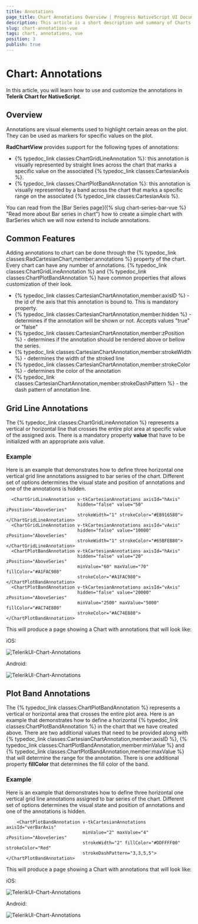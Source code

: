 ```yaml
---
title: Annotations
page_title: Chart Annotations Overview | Progress NativeScript UI Documentation
description: This article is a short description and summary of Charts annotations features.
slug: chart-annotations-vue
tags: chart, annotations, vue
position: 3
publish: true
---
```


# Chart: Annotations

In this article, you will learn how to use and customize the annotations in **Telerik Chart for NativeScript**.

## Overview

Annotations are visual elements used to highlight certain areas on the plot. They can be used as markers for specific values on the plot.

**RadChartView** provides support for the following types of annotations:

- {% typedoc_link classes:ChartGridLineAnnotation %}: this annotation is visually represented by straight lines across the chart that marks a specific value on the associated {% typedoc_link classes:CartesianAxis %}.
- {% typedoc_link classes:ChartPlotBandAnnotation %}: this annotation is visually represented by a band across the chart that marks a specific range on the associated {% typedoc_link classes:CartesianAxis %}.

You can read from the [Bar Series page]({% slug chart-series-bar-vue %} "Read more about Bar series in chart") how to create a simple chart with BarSeries which we will now extend to include annotations.

## Common Features

Adding annotations to chart can be done through the {% typedoc_link classes:RadCartesianChart,member:annotations %} property of the chart. Every chart can have any number of annotations.
{% typedoc_link classes:ChartGridLineAnnotation %} and {% typedoc_link classes:ChartPlotBandAnnotation %} have common properties that allows customization of their look.

- {% typedoc_link classes:CartesianChartAnnotation,member:axisID %} - the id of the axis that this annotation is bound to. This is mandatory property.
- {% typedoc_link classes:CartesianChartAnnotation,member:hidden %} -  determines if the annotation will be shown or not. Accepts values "true" or "false"
- {% typedoc_link classes:CartesianChartAnnotation,member:zPosition %} - determines if the annotation should be rendered above or bellow the series.
- {% typedoc_link classes:CartesianChartAnnotation,member:strokeWidth %} - determines the width of the stroked line
- {% typedoc_link classes:CartesianChartAnnotation,member:strokeColor %} - determines the color of the annotation
- {% typedoc_link classes:CartesianChartAnnotation,member:strokeDashPattern %} - the dash pattern of annotation line.

## Grid Line Annotations

The {% typedoc_link classes:ChartGridLineAnnotation %} represents a vertical or horizontal line that crosses the entire plot area at specific value of the assigned axis. There is a mandatory property **value** that have to be initialized with an appropriate axis value.



### Example
Here is an example that demonstrates how to define three horizontal one vertical grid line annotations assigned to bar series of the chart.  Different set of options determines the visual state and position of annotations and one of the annotations is hidden.

```
  <ChartGridLineAnnotation v-tkCartesianAnnotations axisId="hAxis"
                           hidden="false" value="50" zPosition="AboveSeries"
                           strokeWidth="1" strokeColor="#EB916580"></ChartGridLineAnnotation>
  <ChartGridLineAnnotation v-tkCartesianAnnotations axisId="vAxis"
                           hidden="false" value="10000" zPosition="AboveSeries"
                           strokeWidth="1" strokeColor="#65BFEB80"></ChartGridLineAnnotation>
  <ChartPlotBandAnnotation v-tkCartesianAnnotations axisId="hAxis"
                           hidden="false" value="20" zPosition="AboveSeries"
                           minValue="60" maxValue="70" fillColor="#A1FAC980"
                           strokeColor="#A1FAC980"></ChartPlotBandAnnotation>
  <ChartPlotBandAnnotation v-tkCartesianAnnotations axisId="vAxis"
                           hidden="false" value="20000" zPosition="AboveSeries"
                           minValue="2500" maxValue="5000" fillColor="#AC74E880"
                           strokeColor="#AC74E880"></ChartPlotBandAnnotation>
```

This will produce a page showing a Chart with annotations that will look like:

iOS:

![TelerikUI-Chart-Annotations](../../../../ui/img/ns_ui/grid_line_annotations_ios.png "Grid line annotations sample.")

Android:

![TelerikUI-Chart-Annotations](../../../../ui/img/ns_ui/grid_line_annotations_android.png "Grid line annotations sample.")


## Plot Band Annotations

The {% typedoc_link classes:ChartPlotBandAnnotation %} represents a vertical or horizontal area that crosses the entire plot area. Here is an example that demonstrates how to define a horizontal {% typedoc_link classes:ChartPlotBandAnnotation %} in the chart that we have created above.
There are two additional values that need to be provided along with {% typedoc_link classes:CartesianChartAnnotation,member:axisID %}, {% typedoc_link classes:ChartPlotBandAnnotation,member:minValue %} and {% typedoc_link classes:ChartPlotBandAnnotation,member:maxValue %} that will determine the range for the annotation. There is one additional property **fillColor** that determines the fill color of the band.


### Example
Here is an example that demonstrates how to define three horizontal one vertical grid line annotations assigned to bar series of the chart.  Different set of options determines the visual state and position of annotations and one of the annotations is hidden.

```
    <ChartPlotBandAnnotation v-tkCartesianAnnotations axisId="verBarAxis"
                             minValue="2" maxValue="4" zPosition="AboveSeries"
                             strokeWidth="2" fillColor="#DDFFFF00" strokeColor="Red"
                             strokeDashPattern="3,3,5,5"></ChartPlotBandAnnotation>
```

This will produce a page showing a Chart with annotations that will look like:

iOS:

![TelerikUI-Chart-Annotations](../../../../ui/img/ns_ui/plot-band-annotation-ios.png "Plot band annotations sample.")

Android:

![TelerikUI-Chart-Annotations](../../../../ui/img/ns_ui/plot-band-annotation-android.png "Plot band annotations sample.")
